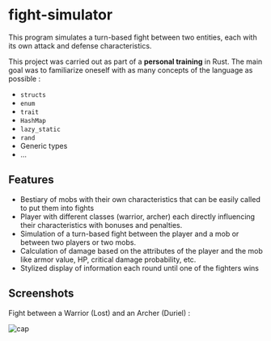 # fight-simulator
This program simulates a turn-based fight between two entities, each with its own attack and defense characteristics.

This project was carried out as part of a **personal training** in Rust. The main goal was to familiarize oneself with as many concepts of the language as possible :
* `structs`
* `enum`
* `trait`
* `HashMap`
* `lazy_static`
* `rand`
* Generic types
* ...

## Features
* Bestiary of mobs with their own characteristics that can be easily called to put them into fights
* Player with different classes (warrior, archer) each directly influencing their characteristics with bonuses and penalties.
* Simulation of a turn-based fight between the player and a mob or between two players or two mobs.
* Calculation of damage based on the attributes of the player and the mob like armor value, HP, critical damage probability, etc.
* Stylized display of information each round until one of the fighters wins

## Screenshots
Fight between a Warrior (Lost) and an Archer (Duriel) :

![cap](https://github.com/user-attachments/assets/522201b3-faac-434b-9940-9ce91c03ab4b)
